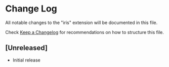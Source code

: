 # Change Log

All notable changes to the "iris" extension will be documented in this file.

Check [Keep a Changelog](http://keepachangelog.com/) for recommendations on how to structure this file.

## [Unreleased]

- Initial release
